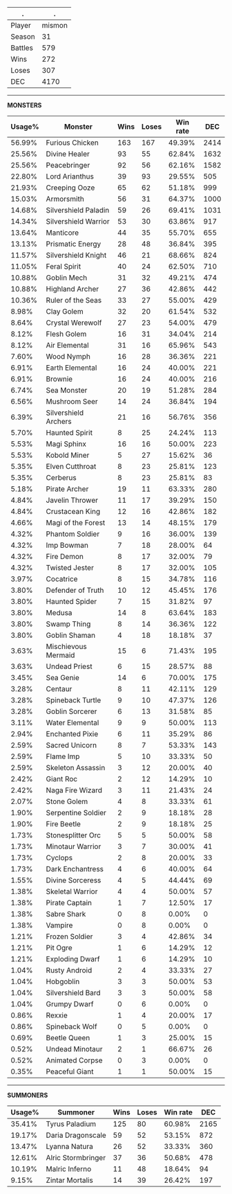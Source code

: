 .|.
|-|-
Player|mismon
Season|31
Battles|579
Wins|272
Loses|307
DEC|4170

---
**MONSTERS**

Usage%|Monster|Wins|Loses|Win rate|DEC|
-|-|-|-|-|-|
56.99%|Furious Chicken|163|167|49.39%|2414|
25.56%|Divine Healer|93|55|62.84%|1632|
25.56%|Peacebringer|92|56|62.16%|1582|
22.80%|Lord Arianthus|39|93|29.55%|505|
21.93%|Creeping Ooze|65|62|51.18%|999|
15.03%|Armorsmith|56|31|64.37%|1000|
14.68%|Silvershield Paladin|59|26|69.41%|1031|
14.34%|Silvershield Warrior|53|30|63.86%|917|
13.64%|Manticore|44|35|55.70%|655|
13.13%|Prismatic Energy|28|48|36.84%|395|
11.57%|Silvershield Knight|46|21|68.66%|824|
11.05%|Feral Spirit|40|24|62.50%|710|
10.88%|Goblin Mech|31|32|49.21%|474|
10.88%|Highland Archer|27|36|42.86%|442|
10.36%|Ruler of the Seas|33|27|55.00%|429|
8.98%|Clay Golem|32|20|61.54%|532|
8.64%|Crystal Werewolf|27|23|54.00%|479|
8.12%|Flesh Golem|16|31|34.04%|214|
8.12%|Air Elemental|31|16|65.96%|543|
7.60%|Wood Nymph|16|28|36.36%|221|
6.91%|Earth Elemental|16|24|40.00%|221|
6.91%|Brownie|16|24|40.00%|216|
6.74%|Sea Monster|20|19|51.28%|284|
6.56%|Mushroom Seer|14|24|36.84%|194|
6.39%|Silvershield Archers|21|16|56.76%|356|
5.70%|Haunted Spirit|8|25|24.24%|113|
5.53%|Magi Sphinx|16|16|50.00%|223|
5.53%|Kobold Miner|5|27|15.62%|36|
5.35%|Elven Cutthroat|8|23|25.81%|123|
5.35%|Cerberus|8|23|25.81%|83|
5.18%|Pirate Archer|19|11|63.33%|280|
4.84%|Javelin Thrower|11|17|39.29%|150|
4.84%|Crustacean King|12|16|42.86%|182|
4.66%|Magi of the Forest|13|14|48.15%|179|
4.32%|Phantom Soldier|9|16|36.00%|139|
4.32%|Imp Bowman|7|18|28.00%|64|
4.32%|Fire Demon|8|17|32.00%|79|
4.32%|Twisted Jester|8|17|32.00%|105|
3.97%|Cocatrice|8|15|34.78%|116|
3.80%|Defender of Truth|10|12|45.45%|176|
3.80%|Haunted Spider|7|15|31.82%|97|
3.80%|Medusa|14|8|63.64%|183|
3.80%|Swamp Thing|8|14|36.36%|122|
3.80%|Goblin Shaman|4|18|18.18%|37|
3.63%|Mischievous Mermaid|15|6|71.43%|195|
3.63%|Undead Priest|6|15|28.57%|88|
3.45%|Sea Genie|14|6|70.00%|175|
3.28%|Centaur|8|11|42.11%|129|
3.28%|Spineback Turtle|9|10|47.37%|126|
3.28%|Goblin Sorcerer|6|13|31.58%|85|
3.11%|Water Elemental|9|9|50.00%|113|
2.94%|Enchanted Pixie|6|11|35.29%|86|
2.59%|Sacred Unicorn|8|7|53.33%|143|
2.59%|Flame Imp|5|10|33.33%|50|
2.59%|Skeleton Assassin|3|12|20.00%|40|
2.42%|Giant Roc|2|12|14.29%|10|
2.42%|Naga Fire Wizard|3|11|21.43%|24|
2.07%|Stone Golem|4|8|33.33%|61|
1.90%|Serpentine Soldier|2|9|18.18%|28|
1.90%|Fire Beetle|2|9|18.18%|25|
1.73%|Stonesplitter Orc|5|5|50.00%|58|
1.73%|Minotaur Warrior|3|7|30.00%|41|
1.73%|Cyclops|2|8|20.00%|33|
1.73%|Dark Enchantress|4|6|40.00%|64|
1.55%|Divine Sorceress|4|5|44.44%|69|
1.38%|Skeletal Warrior|4|4|50.00%|57|
1.38%|Pirate Captain|1|7|12.50%|17|
1.38%|Sabre Shark|0|8|0.00%|0|
1.38%|Vampire|0|8|0.00%|0|
1.21%|Frozen Soldier|3|4|42.86%|34|
1.21%|Pit Ogre|1|6|14.29%|12|
1.21%|Exploding Dwarf|1|6|14.29%|10|
1.04%|Rusty Android|2|4|33.33%|27|
1.04%|Hobgoblin|3|3|50.00%|53|
1.04%|Silvershield Bard|3|3|50.00%|58|
1.04%|Grumpy Dwarf|0|6|0.00%|0|
0.86%|Rexxie|1|4|20.00%|17|
0.86%|Spineback Wolf|0|5|0.00%|0|
0.69%|Beetle Queen|1|3|25.00%|15|
0.52%|Undead Minotaur|2|1|66.67%|26|
0.52%|Animated Corpse|0|3|0.00%|0|
0.35%|Peaceful Giant|1|1|50.00%|15|

---
**SUMMONERS**

Usage%|Summoner|Wins|Loses|Win rate|DEC|
-|-|-|-|-|-|
35.41%|Tyrus Paladium|125|80|60.98%|2165|
19.17%|Daria Dragonscale|59|52|53.15%|872|
13.47%|Lyanna Natura|26|52|33.33%|360|
12.61%|Alric Stormbringer|37|36|50.68%|478|
10.19%|Malric Inferno|11|48|18.64%|94|
9.15%|Zintar Mortalis|14|39|26.42%|197|

